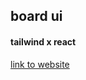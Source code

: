 ## board ui 
#### tailwind x react

[link to website](https://david-code-hub.github.io/board-fe-test/)
